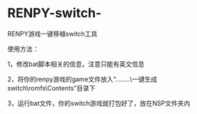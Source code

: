 # RENPY-switch-
RENPY游戏一键移植switch工具

使用方法：

1，修改bat脚本相关的信息，注意只能有英文信息

2，将你的renpy游戏的game文件放入“........\一键生成switch\romfs\Contents”目录下

3，运行bat文件，你的switch游戏就打包好了，放在NSP文件夹内

